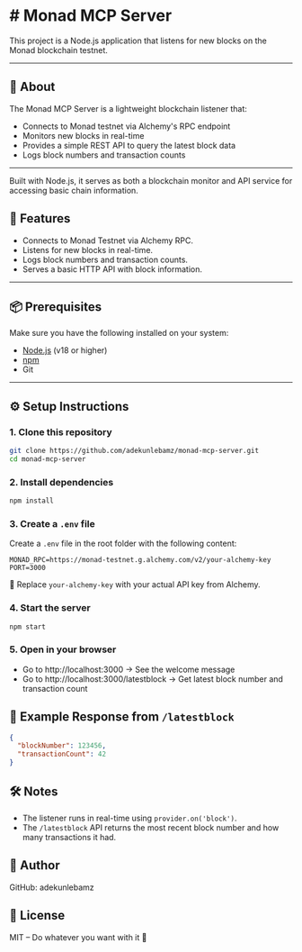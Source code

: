 # # Monad MCP Server

This project is a Node.js application that listens for new blocks on the Monad blockchain testnet.

---

## 📖 About

The Monad MCP Server is a lightweight blockchain listener that:

- Connects to Monad testnet via Alchemy's RPC endpoint
- Monitors new blocks in real-time
- Provides a simple REST API to query the latest block data
- Logs block numbers and transaction counts

---

Built with Node.js, it serves as both a blockchain monitor and API service for accessing basic chain information.

## 🚀 Features

- Connects to Monad Testnet via Alchemy RPC.
- Listens for new blocks in real-time.
- Logs block numbers and transaction counts.
- Serves a basic HTTP API with block information.

---

## 📦 Prerequisites

Make sure you have the following installed on your system:

- [Node.js](https://nodejs.org/) (v18 or higher)
- [npm](https://www.npmjs.com/)
- Git

---

## ⚙️ Setup Instructions

### 1. Clone this repository

```bash
git clone https://github.com/adekunlebamz/monad-mcp-server.git
cd monad-mcp-server
```

### 2. Install dependencies

```bash
npm install
```

### 3. Create a `.env` file

Create a `.env` file in the root folder with the following content:

```env
MONAD_RPC=https://monad-testnet.g.alchemy.com/v2/your-alchemy-key
PORT=3000
```

📝 Replace `your-alchemy-key` with your actual API key from Alchemy.

### 4. Start the server

```bash
npm start
```

### 5. Open in your browser

- Go to http://localhost:3000 → See the welcome message
- Go to http://localhost:3000/latestblock → Get latest block number and transaction count

## 🧪 Example Response from `/latestblock`

```json
{
  "blockNumber": 123456,
  "transactionCount": 42
}
```

## 🛠 Notes

- The listener runs in real-time using `provider.on('block')`.
- The `/latestblock` API returns the most recent block number and how many transactions it had.




## 👤 Author
GitHub: adekunlebamz




## 📝 License
MIT – Do whatever you want with it 🚀

